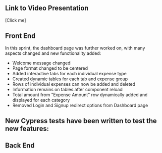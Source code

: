 ## Link to Video Presentation
[Click me]

## Front End

In this sprint, the dashboard page was further worked on, with many aspects changed and new functionality added:
- Welcome message changed
- Page format changed to be centered
- Added interactive tabs for each individual expense type
- Created dynamic tables for each tab and expense group 
- Rows of individual expenses can now be added and deleted 
- Information remains on tables after component reload
- Total amount from "Expense Amount" row dynamically added and displayed for each category
- Removed Login and Signup redirect options from Dashboard page

New Cypress tests have been written to test the new features:
-

## Back End
